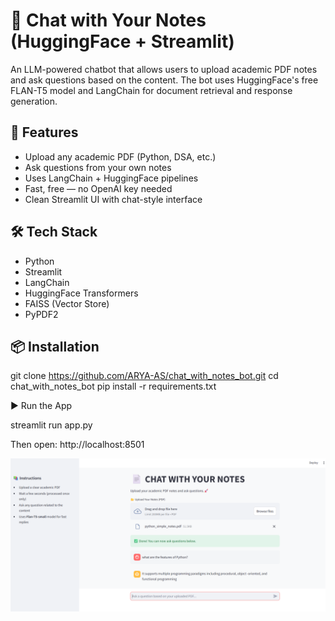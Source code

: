 # 📄 Chat with Your Notes (HuggingFace + Streamlit)

An LLM-powered chatbot that allows users to upload academic PDF notes and ask questions based on the content. The bot uses HuggingFace's free FLAN-T5 model and LangChain for document retrieval and response generation.

## 🚀 Features

- Upload any academic PDF (Python, DSA, etc.)
- Ask questions from your own notes
- Uses LangChain + HuggingFace pipelines
- Fast, free — no OpenAI key needed
- Clean Streamlit UI with chat-style interface

## 🛠️ Tech Stack

- Python
- Streamlit
- LangChain
- HuggingFace Transformers
- FAISS (Vector Store)
- PyPDF2

## 📦 Installation


git clone https://github.com/ARYA-AS/chat_with_notes_bot.git
cd chat_with_notes_bot
pip install -r requirements.txt

▶️ Run the App

streamlit run app.py

Then open: http://localhost:8501


![alt text](image.png)